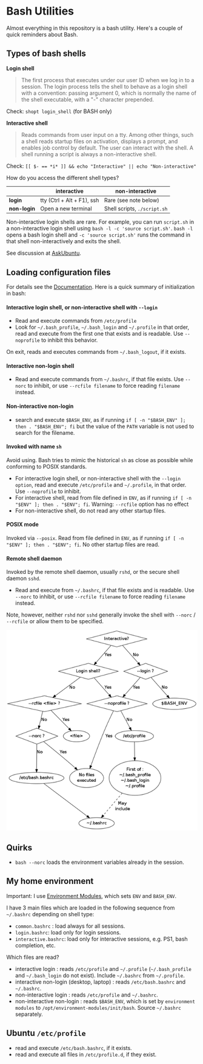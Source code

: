 # Bash Utilities

Almost everything in this repository is a bash utility.
Here's a couple of quick reminders about Bash.

## Types of bash shells

**Login shell** 
> The first process that executes under our user ID when we log in to a session. The login process tells the shell to behave as a login shell with a convention: passing argument 0, which is normally the name of the shell executable, with a "-" character prepended.

Check: `shopt login_shell` (for BASH only)

**Interactive shell**
> Reads commands from user input on a tty. Among other things, such a shell reads startup files on activation, displays a prompt, and enables job control by default. The user can interact with the shell. A shell running a script is always a non-interactive shell.

Check: `[[ $- == *i* ]] && echo "Interactive" || echo "Non-interactive"`

How do you access the different shell types?

|               | interactive                | non-interactive                    |
|---------------|----------------------------|------------------------------------|
| **login**     | tty (Ctrl + Alt + F1), ssh | Rare (see note below)              |
| **non-login** | Open a new terminal        | Shell scripts, `./script.sh`       |

Non-interactive login shells are rare. For example, you can run `script.sh` in a non-interactive login shell using 
`bash -l -c 'source script.sh'`. `bash -l` opens a bash login shell and `-c 'source script.sh'` runs the command in that shell
non-interactively and exits the shell. 

See discussion at [AskUbuntu](https://askubuntu.com/questions/879364).


## Loading configuration files

For details see the [Documentation](https://www.gnu.org/savannah-checkouts/gnu/bash/manual/bash.html#Bash-Startup-Files). 
Here is a quick summary of initialization in bash:

#### Interactive login shell, or non-interactive shell with `--login`

- Read and execute commands from `/etc/profile`
- Look for `~/.bash_profile`, `~/.bash_login` and `~/.profile` in that order, read and execute from the first one that exists and is readable. Use `--noprofile` to inhibit this behavior.

On exit, reads and executes commands from `~/.bash_logout`, if it exists. 

#### Interactive non-login shell

- Read and execute commands from `~/.bashrc`, if that file exists. Use `--norc` to inhibit, or use `--rcfile filename` to force reading `filename` instead.

#### Non-interactive non-login

- search and execute `$BASH_ENV`, as if running `if [ -n "$BASH_ENV" ]; then . "$BASH_ENV"; fi`
but the value of the `PATH` variable is not used to search for the filename.

#### Invoked with name `sh`

Avoid using. Bash tries to mimic the historical `sh` as close as possible while conforming to POSIX standards.

- For interactive login shell, or non-interactive shell with the `--login option`, read and execute `/etc/profile` and `~/.profile`, in that order. Use `--noprofile` to inhibit.
- For interactive shell, read from file defined in `ENV`, as if running `if [ -n "$ENV" ]; then . "$ENV"; fi`. Warning: `--rcfile` option has no effect
- For non-interactive shell, do not read any other startup files.

#### POSIX mode

Invoked via `--posix`. Read from file defined in `ENV`, as if running `if [ -n "$ENV" ]; then . "$ENV"; fi`. No other startup files are read. 

#### Remote shell daemon

Invoked by the remote shell daemon, usually `rshd`, or the secure shell daemon `sshd`.
- Read and execute from `~/.bashrc`, if that file exists and is readable. Use `--norc` to inhibit, or use `--rcfile filename` to force reading `filename` instead.

Note, however, neither `rshd` nor `sshd` generally invoke the shell with `--norc` / `--rcfile` or allow them to be specified.


![Bash startup file loading decision](../images/bash_startup_decision.png?raw=true "Bash startup file loading decision")

## Quirks
- `bash --norc` loads the environment variables already in the session.

## My home environment

Important: I use [Environment Modules](http://modules.sourceforge.net/), which sets `ENV` and `BASH_ENV`.

I have 3 main files which are loaded in the following sequence from `~/.bashrc` depending on shell type: 
- `common.bashrc` : load always for all sessions.
- `login.bashrc`: load only for login sessions.
- `interactive.bashrc`: load only for interactive sessions, e.g. PS1, bash completion, etc.

Which files are read?
- interactive login : reads `/etc/profile` and `~/.profile` (`~/.bash_profile` and `~/.bash_login` do not exist). Include `~/.bashrc` from `~/.profile`.
- interactive non-login (desktop, laptop) : reads `/etc/bash.bashrc` and `~/.bashrc`.
- non-interactive login :  reads `/etc/profile` and `~/.bashrc`.
- non-interactive non-login : reads `$BASH_ENV`, which is set by `environment modules` to `/opt/environment-modules/init/bash`. Source `~/.bashrc` separately.

## Ubuntu `/etc/profile`
- read and execute `/etc/bash.bashrc`, if it exists.
- read and execute all files in `/etc/profile.d`, if they exist.
